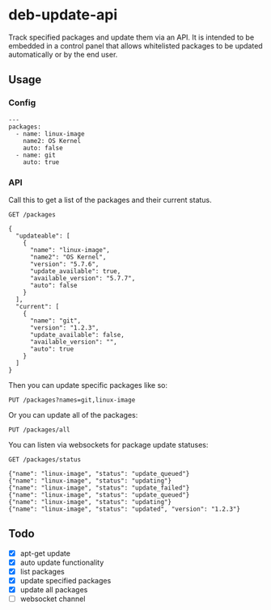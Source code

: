 # deb-update-api
Track specified packages and update them via an API.  It is intended to be embedded in a control panel that allows whitelisted packages to be updated automatically or by the end user.

## Usage

### Config

```
---
packages:
  - name: linux-image
    name2: OS Kernel
    auto: false
  - name: git
    auto: true
```

### API

Call this to get a list of the packages and their current status.

```
GET /packages

{
  "updateable": [
    {
      "name": "linux-image",
      "name2": "OS Kernel",
      "version": "5.7.6",
      "update_available": true,
      "available_version": "5.7.7",
      "auto": false
    }
  ],
  "current": [
    {
      "name": "git",
      "version": "1.2.3",
      "update_available": false,
      "available_version": "",
      "auto": true
    }
  ]
}
```

Then you can update specific packages like so:

```
PUT /packages?names=git,linux-image
```

Or you can update all of the packages:

```
PUT /packages/all
```

You can listen via websockets for package update statuses:

```
GET /packages/status

{"name": "linux-image", "status": "update_queued"}
{"name": "linux-image", "status": "updating"}
{"name": "linux-image", "status": "update_failed"}
{"name": "linux-image", "status": "update_queued"}
{"name": "linux-image", "status": "updating"}
{"name": "linux-image", "status": "updated", "version": "1.2.3"}
```

## Todo

- [x] apt-get update
- [x] auto update functionality
- [x] list packages
- [x] update specified packages
- [x] update all packages
- [ ] websocket channel
